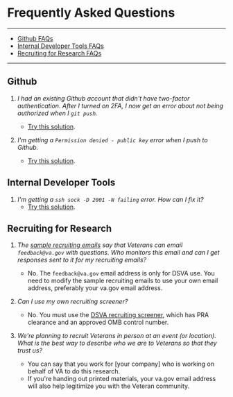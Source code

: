 # Frequently Asked Questions

<hr>

* [Github FAQs](#github)
* [Internal Developer Tools FAQs](#internal-developer-tools)
* [Recruiting for Research FAQs](#recruiting-for-research)

<hr>

## Github

1. *I had an existing Github account that didn't have two-factor authentication. After I turned on 2FA, I now get an error about not being authorized when I ```git push```.*
    * [Try this solution](https://mycyberuniverse.com/web/how-fix-fatal-authentication-failed-for-https-github-com.html).

1. *I'm getting a ```Permission denied - public key``` error when I push to Github.*
    * [Try this solution](https://github.com/department-of-veterans-affairs/vets.gov-team/blob/master/Work%20Practices/Engineering/Internal%20Tools.md#permission-denied---public-key-error-when-pushing-to-github).


## Internal Developer Tools

1. *I'm getting a ```ssh sock -D 2001 -N failing``` error. How can I fix it?*
    * [Try this solution](https://github.com/department-of-veterans-affairs/vets.gov-team/blob/master/Work%20Practices/Engineering/Internal%20Tools.md#ssh-sock--d-2001--n-failing).


## Recruiting for Research

1. *The [sample recruiting emails](https://github.com/department-of-veterans-affairs/vets.gov-team/blob/master/Work%20Practices/Research/Request%20or%20Do%20Research/PRA%20and%20Recruiting/Outreachrecruiting-language-proposed.md) say that Veterans can email ```feedback@va.gov``` with questions. Who monitors this email and can I get responses sent to it for my recruiting emails?*
    * No. The ```feedback@va.gov``` email address is only for DSVA use. You need to modify the sample recruiting emails to use your own email address, preferably your va.gov email address.

1. *Can I use my own recruiting screener?*
    * No. You must use the [DSVA recruiting screener](https://github.com/department-of-veterans-affairs/vets-external-teams/blob/master/Request-Reviews/request-recruiting-screener.md#how-to-screen-participants), which has PRA clearance and an approved OMB control number.
    
1. *We're planning to recruit Veterans in person at an event (or location). What is the best way to describe who we are to Veterans so that they trust us?*
    * You can say that you work for [your company] who is working on behalf of VA to do this research. 
    * If you're handing out printed materials, your va.gov email address will also help legitimize you with the Veteran community.
    
    
